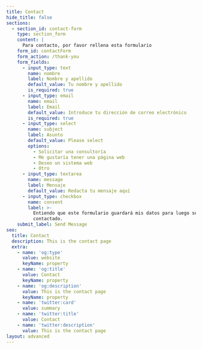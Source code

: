 ```yaml
---
title: Contact
hide_title: false
sections:
  - section_id: contact-form
    type: section_form
    content: |
      Para contacto, por favor rellena esta formulario
    form_id: contactForm
    form_action: /thank-you
    form_fields:
      - input_type: text
        name: nombre
        label: Nombre y apellido
        default_value: Tu nombre y apellido
        is_required: true
      - input_type: email
        name: email
        label: Email
        default_value: Introduce tu dirección de correo electrónico
        is_required: true
      - input_type: select
        name: subject
        label: Asunto
        default_value: Please select
        options:
          - Solicitar una consultoría
          - Me gustaría tener una página web
          - Deseo un sistema web
          - Otro
      - input_type: textarea
        name: message
        label: Mensaje
        default_value: Redacta tu mensaje aquí
      - input_type: checkbox
        name: consent
        label: >-
          Entiendo que este formulario guardará mis datos para luego ser
          contactado.
    submit_label: Send Message
seo:
  title: Contact
  description: This is the contact page
  extra:
    - name: 'og:type'
      value: website
      keyName: property
    - name: 'og:title'
      value: Contact
      keyName: property
    - name: 'og:description'
      value: This is the contact page
      keyName: property
    - name: 'twitter:card'
      value: summary
    - name: 'twitter:title'
      value: Contact
    - name: 'twitter:description'
      value: This is the contact page
layout: advanced
---
```

